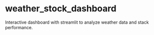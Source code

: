 # weather_stock_dashboard
Interactive dashboard with streamlit to analyze weather data and stack performance.
